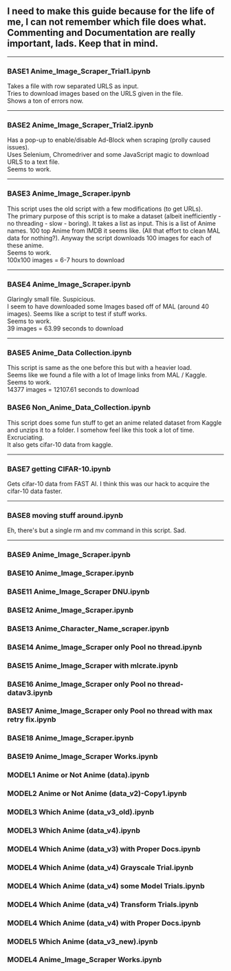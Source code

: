 <h2>
I need to make this guide because for the life of me, I can not remember which file does what.<br>
Commenting and Documentation are really important, lads. Keep that in mind.
</h2>

<hr>
<h3> BASE1 Anime_Image_Scraper_Trial1.ipynb </h3>
  Takes a file with row separated URLS as input.<br>
  Tries to download images based on the URLS given in the file.<br>
  Shows a ton of errors now.<br>
<hr>
  
<h3> BASE2 Anime_Image_Scraper_Trial2.ipynb </h3>
  Has a pop-up to enable/disable Ad-Block when scraping (prolly caused issues).<br>
  Uses Selenium, Chromedriver and some JavaScript magic to download URLS to a text file.<br>
  Seems to work.<br>
<hr>
  
<h3> BASE3 Anime_Image_Scraper.ipynb </h3>
  This script uses the old script with a few modifications (to get URLs).<br>
  The primary purpose of this script is to make a dataset (albeit inefficiently - no threading - slow - boring). It takes a list     as input. This is a list of Anime names. 100 top Anime from IMDB it seems like. (All that effort to clean MAL data for   nothing?). Anyway the script downloads 100 images for each of these anime.<br>
  Seems to work.  <br>
  100x100 images = 6-7 hours to download<br>
<hr>  
  
<h3> BASE4 Anime_Image_Scraper.ipynb </h3>
  Glaringly small file. Suspicious.<br>
  I seem to have downloaded some Images based off of MAL (around 40 images). Seems like a script to test if stuff works.<br>
  Seems to work.<br>
  39 images = 63.99 seconds to download<br>
<hr>
  
<h3> BASE5 Anime_Data Collection.ipynb </h3>
  This script is same as the one before this but with a heavier load.<br>
  Seems like we found a file with a lot of Image links from MAL / Kaggle.<br>
  Seems to work.<br>
  14377 images = 12107.61 seconds to download<br>
  
  
<h3> BASE6 Non_Anime_Data_Collection.ipynb </h3>
  This script does some fun stuff to get an anime related dataset from Kaggle and unzips it to a folder. I somehow feel like this   took a lot of time. Excruciating.<br>
  It also gets cifar-10 data from kaggle.<br>
  
<hr>
  
<h3> BASE7 getting CIFAR-10.ipynb </h3>
  Gets cifar-10 data from FAST AI. I think this was our hack to acquire the cifar-10 data faster.<br>
<hr>

<h3> BASE8 moving stuff around.ipynb </h3>
  Eh, there's but a single rm and mv command in this script. Sad.<br>
<hr>
  
<h3> BASE9 Anime_Image_Scraper.ipynb </h3>

<h3> BASE10 Anime_Image_Scraper.ipynb </h3>

<h3> BASE11 Anime_Image_Scraper DNU.ipynb </h3>

<h3> BASE12 Anime_Image_Scraper.ipynb </h3>

<h3> BASE13 Anime_Character_Name_scraper.ipynb </h3>

<h3> BASE14 Anime_Image_Scraper only Pool no thread.ipynb </h3>

<h3> BASE15 Anime_Image_Scraper with mlcrate.ipynb </h3>

<h3> BASE16 Anime_Image_Scraper only Pool no thread-datav3.ipynb </h3>

<h3> BASE17 Anime_Image_Scraper only Pool no thread with max retry fix.ipynb </h3>

<h3> BASE18 Anime_Image_Scraper.ipynb </h3>

<h3> BASE19 Anime_Image_Scraper Works.ipynb </h3>

<h3> MODEL1 Anime or Not Anime (data).ipynb </h3>
<h3> MODEL2 Anime or Not Anime (data_v2)-Copy1.ipynb </h3>
<h3> MODEL3 Which Anime (data_v3_old).ipynb </h3>
<h3> MODEL3 Which Anime (data_v4).ipynb </h3>
<h3> MODEL4 Which Anime (data_v3) with Proper Docs.ipynb </h3>
<h3> MODEL4 Which Anime (data_v4) Grayscale Trial.ipynb </h3>
<h3> MODEL4 Which Anime (data_v4) some Model Trials.ipynb </h3>
<h3> MODEL4 Which Anime (data_v4) Transform Trials.ipynb </h3>
<h3> MODEL4 Which Anime (data_v4) with Proper Docs.ipynb </h3>
<h3> MODEL5 Which Anime (data_v3_new).ipynb </h3>
<h3> MODEL4 Anime_Image_Scraper Works.ipynb </h3>

